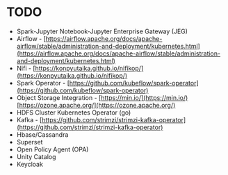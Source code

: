 # TODO
- Spark-Jupyter Notebook-Jupyter Enterprise Gateway (JEG)
- Airflow - [https://airflow.apache.org/docs/apache-airflow/stable/administration-and-deployment/kubernetes.html](https://airflow.apache.org/docs/apache-airflow/stable/administration-and-deployment/kubernetes.html)
- Nifi - [https://konpyutaika.github.io/nifikop/](https://konpyutaika.github.io/nifikop/)
- Spark Operator - [https://github.com/kubeflow/spark-operator](https://github.com/kubeflow/spark-operator)
- Object Storage Integration - [https://min.io/](https://min.io/) [https://ozone.apache.org/](https://ozone.apache.org/)
- HDFS Cluster Kubernetes Operator (go)
- Kafka - [https://github.com/strimzi/strimzi-kafka-operator](https://github.com/strimzi/strimzi-kafka-operator)
- Hbase/Cassandra
- Superset
- Open Policy Agent (OPA)
- Unity Catalog
- Keycloak